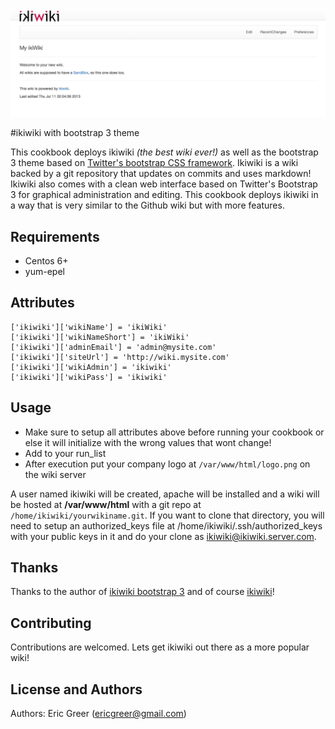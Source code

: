 ![ikiwiki chef cookbook](ikiwiki-chef.png)


#ikiwiki with bootstrap 3 theme

This cookbook deploys ikiwiki _(the best wiki ever!)_ as well as the bootstrap 3 theme based on [Twitter's bootstrap CSS framework](http://getbootstrap.com/).  Ikiwiki is a wiki backed by a git repository that updates on commits and uses markdown!  Ikiwiki also comes with a clean web interface based on Twitter's Bootstrap 3 for graphical administration and editing.  This cookbook deploys ikiwiki in a way that is very similar to the Github wiki but with more features.


Requirements
------------
- Centos 6+
- yum-epel

Attributes
----------


```
['ikiwiki']['wikiName'] = 'ikiWiki'
['ikiwiki']['wikiNameShort'] = 'ikiWiki'
['ikiwiki']['adminEmail'] = 'admin@mysite.com'
['ikiwiki']['siteUrl'] = 'http://wiki.mysite.com'
['ikiwiki']['wikiAdmin'] = 'ikiwiki'
['ikiwiki']['wikiPass'] = 'ikiwiki'
```

Usage
-----
- Make sure to setup all attributes above before running your cookbook or else it will initialize with the wrong values that wont change! 
- Add to your run_list 
- After execution put your company logo at ``/var/www/html/logo.png`` on the wiki server

A user named ikiwiki will be created, apache will be installed and a wiki will be hosted at **/var/www/html** with a git repo at ``/home/ikiwiki/yourwikiname.git``.  If you want to clone that directory, you will need to setup an authorized_keys file at /home/ikiwiki/.ssh/authorized_keys with your public keys in it and do your clone as ikiwiki@ikiwiki.server.com.

Thanks
------
Thanks to the author of [ikiwiki bootstrap 3](https://github.com/ramseydsilva/ikiwiki-bootstrap-theme) and of course [ikiwiki](https://ikiwiki.info/)!

Contributing
------------
Contributions are welcomed.  Lets get ikiwiki out there as a more popular wiki!

License and Authors
-------------------
Authors: Eric Greer (ericgreer@gmail.com)
